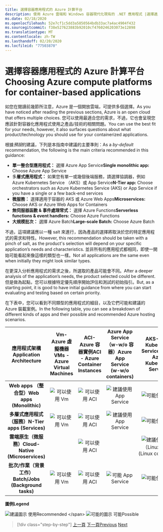 ```yaml
---
title: 選擇容器應用程式的 Azure 計算平台
description: 使用 Azure 雲端和 Windows 容器現代化現有的 .NET 應用程式 |選擇適用于容器型應用程式的 Azure 計算平臺
ms.date: 02/18/2020
ms.openlocfilehash: 52e7cf1c5dd3a5850564bdb33ac7a4ac4904f432
ms.sourcegitcommit: f38e527623883b92010cf4760246203073e12898
ms.translationtype: MT
ms.contentlocale: zh-TW
ms.lasthandoff: 02/20/2020
ms.locfileid: "77503870"
---
```

# <a name="choosing-azure-compute-platforms-for-container-based-applications"></a><span data-ttu-id="1c87a-103">選擇容器應用程式的 Azure 計算平台</span><span class="sxs-lookup"><span data-stu-id="1c87a-103">Choosing Azure compute platforms for container-based applications</span></span>

<span data-ttu-id="1c87a-104">如您在閱讀前幾節所注意，Azure 是一個開放雲端，可提供多個選擇。</span><span class="sxs-lookup"><span data-stu-id="1c87a-104">As you have noticed after reading the previous sections, Azure is an open cloud that offers multiple choices.</span></span> <span data-ttu-id="1c87a-105">您可以使用最適合您的需求，不過，它也會呈現您應該針對容器化應用程式使用之產品/技術的相關問題。</span><span class="sxs-lookup"><span data-stu-id="1c87a-105">You can use the best fit for your needs, however, it also surfaces questions about what product/technology you should use for your containerized applications.</span></span>

<span data-ttu-id="1c87a-106">根據*預設*的建議，下列是本指南中建議的主要準則：</span><span class="sxs-lookup"><span data-stu-id="1c87a-106">As a *by-default* recommendation, the following is the main criteria recommended in this guidance:</span></span>

- <span data-ttu-id="1c87a-107">**單一整合型應用程式：** 選擇 Azure App Service</span><span class="sxs-lookup"><span data-stu-id="1c87a-107">**Single monolithic app:** Choose Azure App Service</span></span>
- <span data-ttu-id="1c87a-108">多**層式應用程式：** 如果您有單一或幾個後端服務，請選擇協調器，例如 Azure Kubernetes Service （AKS）或 App Service</span><span class="sxs-lookup"><span data-stu-id="1c87a-108">**N-Tier app:** Choose orchestrators such as Azure Kubernetes Service (AKS) or App Service if you have a single or a few back-end services</span></span>
- <span data-ttu-id="1c87a-109">**微服務：** 選擇適用于容器的 AKS 或 Azure Web Apps</span><span class="sxs-lookup"><span data-stu-id="1c87a-109">**Microservices:** Choose AKS or Azure Web Apps for Containers</span></span>
- <span data-ttu-id="1c87a-110">**無伺服器函數 & 事件處理常式：** 選擇 Azure Functions</span><span class="sxs-lookup"><span data-stu-id="1c87a-110">**Serverless functions & event handlers:** Choose Azure Functions</span></span>
- <span data-ttu-id="1c87a-111">**大規模批次：** 選擇 Azure Batch</span><span class="sxs-lookup"><span data-stu-id="1c87a-111">**Large-scale Batch:** Choose Azure Batch</span></span>

<span data-ttu-id="1c87a-112">不過，這項建議應以一種 salt 來進行，因為產品的選擇將取決於您的特定應用程式的需求和特性。</span><span class="sxs-lookup"><span data-stu-id="1c87a-112">However, this recommendation should be taken with a pinch of salt, as the product's selection will depend on your specific application’s needs and characteristics.</span></span> <span data-ttu-id="1c87a-113">並非所有的應用程式都相同，即使一開始可能看起來像這樣的類型也一樣。</span><span class="sxs-lookup"><span data-stu-id="1c87a-113">Not all applications are the same even when initially they might look similar types.</span></span>

<span data-ttu-id="1c87a-114">在更深入分析應用程式的需求之後，所選取的產品可能會不同。</span><span class="sxs-lookup"><span data-stu-id="1c87a-114">After a deeper analysis of the application’s needs, the product selected could be different.</span></span> <span data-ttu-id="1c87a-115">但是做為起點，您可以根據特定優先順序開始評估和測試的初始指引。</span><span class="sxs-lookup"><span data-stu-id="1c87a-115">But, as a starting point, it is good to have initial guidance from where you can start evaluating and testing based on certain priority.</span></span>

<span data-ttu-id="1c87a-116">在下表中，您可以看到不同類型的應用程式的細目，以及它們可能和建議的 Azure 裝載案例。</span><span class="sxs-lookup"><span data-stu-id="1c87a-116">In the following table, you can see a breakdown of different kinds of apps and their possible and recommended Azure hosting scenarios.</span></span>

| <span data-ttu-id="1c87a-117">應用程式架構</span><span class="sxs-lookup"><span data-stu-id="1c87a-117">Application Architecture</span></span> | <span data-ttu-id="1c87a-118">Vm-Azure 虛擬機器</span><span class="sxs-lookup"><span data-stu-id="1c87a-118">VMs - Azure Virtual Machines</span></span> | <span data-ttu-id="1c87a-119">ACI-Azure 容器實例</span><span class="sxs-lookup"><span data-stu-id="1c87a-119">ACI - Azure Container Instances</span></span> | <span data-ttu-id="1c87a-120">Azure App Service （w-w/o 容器）</span><span class="sxs-lookup"><span data-stu-id="1c87a-120">Azure App Service (w-w/o containers)</span></span> | <span data-ttu-id="1c87a-121">AKS-Azure Kubernetes Services</span><span class="sxs-lookup"><span data-stu-id="1c87a-121">AKS - Azure Kubernetes Services</span></span> | <span data-ttu-id="1c87a-122">Azure Functions</span><span class="sxs-lookup"><span data-stu-id="1c87a-122">Azure Functions</span></span> | <span data-ttu-id="1c87a-123">Azure Batch</span><span class="sxs-lookup"><span data-stu-id="1c87a-123">Azure Batch</span></span> |
|:------------------------:|:--:|:--:|:--:|:--:|:--:|:--:|
| <span data-ttu-id="1c87a-124">**Web apps （整合型）**</span><span class="sxs-lookup"><span data-stu-id="1c87a-124">**Web apps (Monolithic)**</span></span>         | ![可以使用 Vm](media/choosing-azure-compute-options-for-container-based-applications/possible.png) | ![可以使用 ACI](media/choosing-azure-compute-options-for-container-based-applications/possible.png) | ![建議使用 App Service](media/choosing-azure-compute-options-for-container-based-applications/recommended.png) | ![可能使用 AKS](media/choosing-azure-compute-options-for-container-based-applications/possible.png) | | |
| <span data-ttu-id="1c87a-129">**多層式應用程式（服務）**</span><span class="sxs-lookup"><span data-stu-id="1c87a-129">**N-Tier apps (Services)**</span></span>        | ![可以使用 Vm](media/choosing-azure-compute-options-for-container-based-applications/possible.png) | ![可以使用 ACI](media/choosing-azure-compute-options-for-container-based-applications/possible.png) | ![建議使用 App Service](media/choosing-azure-compute-options-for-container-based-applications/recommended.png) | ![可能使用 AKS](media/choosing-azure-compute-options-for-container-based-applications/possible.png) | ![可以使用 Azure Functions](media/choosing-azure-compute-options-for-container-based-applications/possible.png) | |
| <span data-ttu-id="1c87a-135">**雲端原生（微服務）**</span><span class="sxs-lookup"><span data-stu-id="1c87a-135">**Cloud-Native (Microservices)**</span></span>  | | ![可以使用 ACI](media/choosing-azure-compute-options-for-container-based-applications/possible.png) | | ![建議使用 AKS](media/choosing-azure-compute-options-for-container-based-applications/recommended.png) <br/> <span data-ttu-id="1c87a-138">（Linux&nbsp;容器）</span><span class="sxs-lookup"><span data-stu-id="1c87a-138">(Linux&nbsp;containers)</span></span>| ![建議使用 Azure Functions](media/choosing-azure-compute-options-for-container-based-applications/recommended.png) <br/> <span data-ttu-id="1c87a-140">（事件&#x2011;驅動）</span><span class="sxs-lookup"><span data-stu-id="1c87a-140">(Event&#x2011;driven)</span></span> | |
| <span data-ttu-id="1c87a-141">**批次/作業（背景工作）**</span><span class="sxs-lookup"><span data-stu-id="1c87a-141">**Batch/Jobs (Background tasks)**</span></span> | ![可以使用 Vm](media/choosing-azure-compute-options-for-container-based-applications/possible.png) | ![可以使用 ACI](media/choosing-azure-compute-options-for-container-based-applications/possible.png) | ![可能 App Service](media/choosing-azure-compute-options-for-container-based-applications/possible.png) | ![可能使用 AKS](media/choosing-azure-compute-options-for-container-based-applications/possible.png) | ![建議使用 Azure Functions](media/choosing-azure-compute-options-for-container-based-applications/recommended.png) <br/> <span data-ttu-id="1c87a-147">（背景&nbsp;工作）</span><span class="sxs-lookup"><span data-stu-id="1c87a-147">(Background&nbsp;tasks)</span></span> | ![建議使用 Azure Batch](media/choosing-azure-compute-options-for-container-based-applications/recommended.png) <br/> <span data-ttu-id="1c87a-149">（大規模&#x2011;）</span><span class="sxs-lookup"><span data-stu-id="1c87a-149">(Large&#x2011;scale)</span></span> |

<span data-ttu-id="1c87a-150">**圖例**</span><span class="sxs-lookup"><span data-stu-id="1c87a-150">**Legend**</span></span>

![建議圖示](media/choosing-azure-compute-options-for-container-based-applications/recommended.png) <span data-ttu-id="1c87a-152">使用</span><span class="sxs-lookup"><span data-stu-id="1c87a-152">Recommended \</span></span>
![可能的圖示](media/choosing-azure-compute-options-for-container-based-applications/possible.png) <span data-ttu-id="1c87a-154">可能</span><span class="sxs-lookup"><span data-stu-id="1c87a-154">Possible</span></span>

> [!div class="step-by-step"]
> <span data-ttu-id="1c87a-155">[上一頁](when-to-deploy-windows-containers-to-azure-container-service-kubernetes.md)
> [下一頁](build-resilient-services-ready-for-the-cloud-embrace-transient-failures-in-the-cloud.md)</span><span class="sxs-lookup"><span data-stu-id="1c87a-155">[Previous](when-to-deploy-windows-containers-to-azure-container-service-kubernetes.md)
[Next](build-resilient-services-ready-for-the-cloud-embrace-transient-failures-in-the-cloud.md)</span></span>
